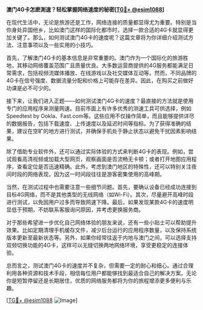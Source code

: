 **澳门4G卡怎麽測速？轻松掌握网络速度的秘密[[TG💪+ @esim1088](https://t.me/s/esim1088)]**

在现代生活中，无论是旅游还是工作，网络连接的质量都显得尤为重要。特别是当你身处异国他乡，比如澳门这样的国际化都市时，选择一款合适的4G卡就显得更加关键了。那么，如何测试澳门4G卡的速度呢？这篇文章将为你详细介绍测试方法、注意事项以及一些实用的小技巧。

首先，了解澳门4G卡的基本信息是非常重要的。澳门作为一个国际化的旅游胜地，其移动网络覆盖范围广且质量优良。大多数运营商提供的4G服务都能满足日常需求，包括视频流媒体播放、在线游戏以及社交媒体互动等。然而，不同品牌的4G卡在信号强度、数据流量分配和价格上可能存在差异。因此，在购买之前做好功课是必不可少的。

接下来，让我们进入正题——如何测试澳门4G卡的速度？最直接的方法就是使用专门的应用程序来测量网速。目前市面上有许多优秀的测速工具可供选择，例如Speedtest by Ookla、Fast.com等。这些应用不仅操作简单，而且能够提供详尽的数据报告，包括下载速度、上传速度以及延迟时间等指标。为了获得准确的结果，建议在空旷的地方进行测试，并确保手机处于静止状态以避免干扰因素影响结果。

除了借助专业软件外，还可以通过实际体验的方式来判断4G卡的表现。例如，尝试观看高清视频或加载大型网页，观察画面是否流畅无卡顿；或者打开地图应用程序，查看定位是否迅速精确。此外，考虑到澳门地区的特殊性，还可以特别关注夜间时段的网络表现，因为这一时间段往往是游客密集使用的高峰期。

当然，在测试过程中也需要注意一些细节问题。首先，要确认设备已经成功连接到目标4G网络，而不是其他类型的无线网络（如Wi-Fi）。其次，尽量避开高峰时段进行测试，以免因用户过多而导致网速下降。最后，如果发现某款4G卡的速度明显低于预期，不妨联系客服询问原因，并考虑更换服务商。

对于那些希望进一步优化自己网络体验的朋友来说，还有一些小贴士可以帮助提升效果。比如定期清理手机缓存文件，减少后台运行的应用程序数量，以及保持系统版本更新至最新状态等。另外，如果你经常往返于内地与澳门之间，可以选择支持双频切换功能的4G卡，这样可以无缝切换两地网络环境，享受更稳定的连接体验。

总而言之，测试澳门4G卡的速度并不复杂，但需要一定的耐心和细心。通过合理利用各种资源和技术手段，相信每位用户都能够找到最适合自己的解决方案。无论你是短暂停留还是长期居住，优质的网络服务都将为你的旅程增添更多便利与乐趣。

[[TG💪+ @esim1088](https://t.me/s/esim1088) ![Image](https://i.postimg.cc/4NQfJmqS/Snipaste-2025-05-13-00-14-12.png)]